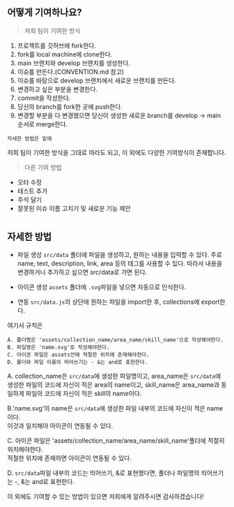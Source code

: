 ## 어떻게 기여하나요?

> 저희 팀이 기여한 방식

1. 프로젝트를 깃허브에 fork한다.
2. fork를 local machine에 clone한다.
3. main 브랜치와 develop 브랜치를 생성한다.
4. 이슈를 만든다.(CONVENTION.md 참고)
5. 이슈를 바탕으로 develop 브랜치에서 새로운 브랜치를 만든다.
6. 변경하고 싶은 부분을 변경한다.
7. commit을 작성한다.
8. 당신의 branch를 fork한 곳에 push한다.
9. 변경할 부분을 다 변경했으면 당신이 생성한 새로운 branch를 develop -> main 순서로 merge한다.


```
자세한 방법은 밑에 
```  


저희 팀이 기여한 방식을 그대로 따라도 되고, 이 외에도 다양한 기여방식이 존재합니다.



> 다른 기여 방법

* 오타 수정
* 테스트 추가
* 주석 달기
* 잘못된 이슈 이름 고치기 및 새로운 기능 제안     


#

## 자세한 방법
- 파일 생성 
`src/data` 폴더에 파일을 생성하고, 원하는 내용을 입력할 수 있다.
주로 name, text, description, link, area 등의 태그를 사용할 수 있다.
따라서 내용을 변경하거나 추가하고 싶으면 src/data로 가면 된다.

- 아이콘 생성
`assets` 폴더에 `.svg`파일을 넣으면 자동으로 인식한다.

- 연동
`src/data.js`의 상단에 원하는 파일을 import한 후, collections에 export한다.



여기서 규칙은
```
A. 폴더명은 'assets/collection_name/area_name/skill_name'으로 작성해야한다.
B. 파일명은 'name.svg'로 작성해야한다.
C. 아이콘 파일은 assets안에 적절한 위치에 존재해야한다.
D. 폴더와 파일 이름의 띄어쓰기는 - &는 and로 표헌한다.
```

A. collection_name은 `src/data`에 생성한 파일명이고,
area_name은 `src/data`에 생성한 파일의 코드에 자신이 적은 area의 name이고,
skill_name은 area_name과 동일하게 파일의 코드에 자신이 적은 skill의 name이다.  


B.'name.svg'의 name은 `src/data`에 생성한 파일 내부의 코드에 자신이 적은 name이다.  
이것과 일치해야 아이콘이 연동될 수 있다.


C. 아이콘 파일은 'assets/collection_name/area_name/skill_name'폴더에 적절히 위치해야한다.  
적절한 위치에 존재하면 아이콘이 연동될 수 있다.


D. `src/data`파일 내부의 코드는 띄어쓰기, &로 표현했다면, 폴더나 파일명의 띄어쓰기는 -, &는 and로 표현한다.      



이 외에도 기여할 수 있는 방법이 있으면 저희에게 알려주시면 감사하겠습니다!
